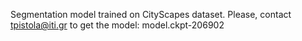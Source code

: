 Segmentation model trained on CityScapes dataset. 
Please, contact tpistola@iti.gr to get the model: model.ckpt-206902
